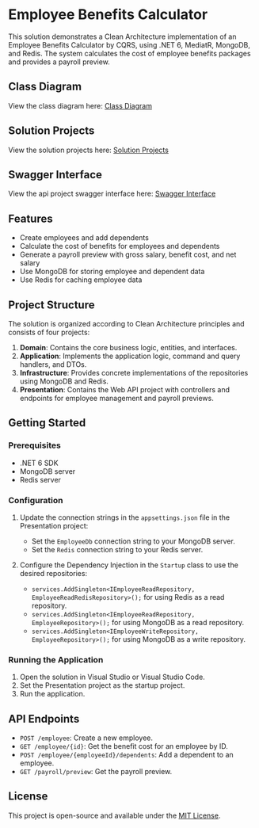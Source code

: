 # Employee Benefits Calculator

This solution demonstrates a Clean Architecture implementation of an Employee Benefits Calculator by CQRS, using .NET 6, MediatR, MongoDB, and Redis. The system calculates the cost of employee benefits packages and provides a payroll preview.

## Class Diagram

View the class diagram here: [Class Diagram](https://github.com/dmitry-kiselev-1/paylocity-benefits/blob/main/Paylocity.Benefits/Paylocity.Benefits.Application.png)

## Solution Projects

View the solution projects here: [Solution Projects](https://github.com/dmitry-kiselev-1/paylocity-benefits/blob/main/Paylocity.Benefits/Solution.png)

## Swagger Interface

View the api project swagger interface here: [Swagger Interface](https://github.com/dmitry-kiselev-1/paylocity-benefits/blob/main/Paylocity.Benefits/Swagger.png)

## Features

- Create employees and add dependents
- Calculate the cost of benefits for employees and dependents
- Generate a payroll preview with gross salary, benefit cost, and net salary
- Use MongoDB for storing employee and dependent data
- Use Redis for caching employee data

## Project Structure

The solution is organized according to Clean Architecture principles and consists of four projects:

1. **Domain**: Contains the core business logic, entities, and interfaces.
2. **Application**: Implements the application logic, command and query handlers, and DTOs.
3. **Infrastructure**: Provides concrete implementations of the repositories using MongoDB and Redis.
4. **Presentation**: Contains the Web API project with controllers and endpoints for employee management and payroll previews.

## Getting Started

### Prerequisites

- .NET 6 SDK
- MongoDB server
- Redis server

### Configuration

1. Update the connection strings in the `appsettings.json` file in the Presentation project:

   - Set the `EmployeeDb` connection string to your MongoDB server.
   - Set the `Redis` connection string to your Redis server.

2. Configure the Dependency Injection in the `Startup` class to use the desired repositories:

   - `services.AddSingleton<IEmployeeReadRepository, EmployeeReadRedisRepository>();` for using Redis as a read repository.
   - `services.AddSingleton<IEmployeeReadRepository, EmployeeRepository>();` for using MongoDB as a read repository.
   - `services.AddSingleton<IEmployeeWriteRepository, EmployeeRepository>();` for using MongoDB as a write repository.

### Running the Application

1. Open the solution in Visual Studio or Visual Studio Code.
2. Set the Presentation project as the startup project.
3. Run the application.

## API Endpoints

- `POST /employee`: Create a new employee.
- `GET /employee/{id}`: Get the benefit cost for an employee by ID.
- `POST /employee/{employeeId}/dependents`: Add a dependent to an employee.
- `GET /payroll/preview`: Get the payroll preview.

## License

This project is open-source and available under the [MIT License](LICENSE).
